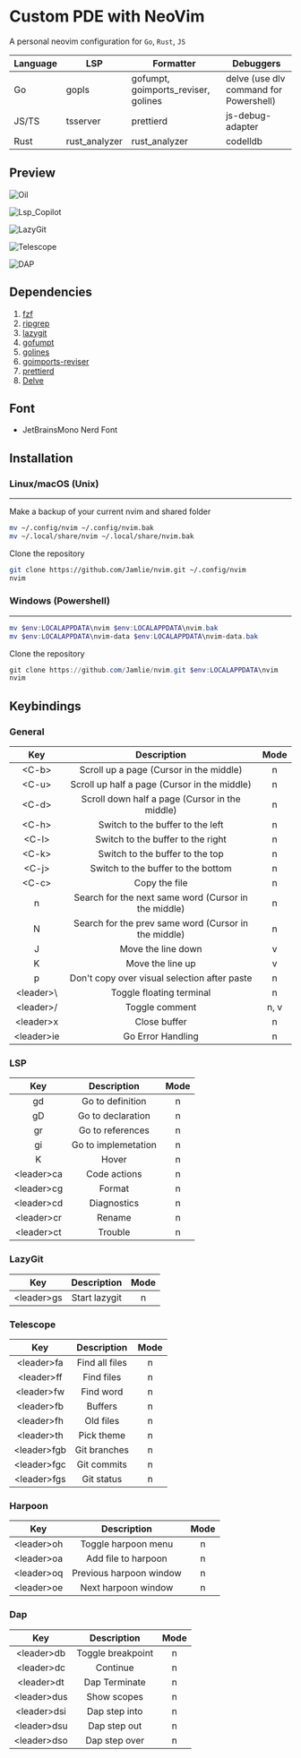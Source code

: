 # Custom PDE with NeoVim

A personal neovim configuration for `Go`, `Rust`, `JS`

| Language | LSP           | Formatter                           | Debuggers                              |
| -------- | ------------- | ----------------------------------- | -------------------------------------- |
| Go       | gopls         | gofumpt, goimports_reviser, golines | delve (use dlv command for Powershell) |
| JS/TS    | tsserver      | prettierd                           | js-debug-adapter                       |
| Rust     | rust_analyzer | rust_analyzer                       | codelldb                               |

## Preview

![Oil](https://github.com/Jamlie/nvim/assets/88511754/b9c3d290-3d50-4f19-802b-7f0c430c636a)

![Lsp_Copilot](https://github.com/Jamlie/nvim/assets/88511754/824628fd-50dd-42b3-97e3-5727728f8d8c)

![LazyGit](https://github.com/Jamlie/nvim/assets/88511754/647bd531-586b-4151-8399-b6e6e3c3ed2c)

![Telescope](https://github.com/Jamlie/nvim/assets/88511754/c8ae5649-c46f-4292-ba2a-5643ef760d32)

![DAP](https://github.com/Jamlie/nvim/assets/88511754/425331a0-929e-4a0c-992c-a6e80d1471d9)

## Dependencies

1. [fzf](https://github.com/junegunn/fzf)
2. [ripgrep](https://github.com/BurntSushi/ripgrep)
3. [lazygit](https://github.com/jesseduffield/lazygit)
4. [gofumpt](https://github.com/mvdan/gofumpt)
5. [golines](https://github.com/segmentio/golines)
6. [goimports-reviser](https://github.com/incu6us/goimports-reviser)
7. [prettierd](https://github.com/MunifTanjim/prettier.nvim)
8. [Delve](https://github.com/go-delve/delve)

## Font

- JetBrainsMono Nerd Font

## Installation

### Linux/macOS (Unix)

---

Make a backup of your current nvim and shared folder

```sh
mv ~/.config/nvim ~/.config/nvim.bak
mv ~/.local/share/nvim ~/.local/share/nvim.bak
```

Clone the repository

```sh
git clone https://github.com/Jamlie/nvim.git ~/.config/nvim
nvim
```

### Windows (Powershell)

---

```powershell
mv $env:LOCALAPPDATA\nvim $env:LOCALAPPDATA\nvim.bak
mv $env:LOCALAPPDATA\nvim-data $env:LOCALAPPDATA\nvim-data.bak
```

Clone the repository

```powershell
git clone https://github.com/Jamlie/nvim.git $env:LOCALAPPDATA\nvim
nvim
```

## Keybindings

### General

|     Key     |                     Description                      | Mode |
| :---------: | :--------------------------------------------------: | :--: |
|   \<C-b>    |       Scroll up a page (Cursor in the middle)        |  n   |
|   \<C-u>    |     Scroll up half a page (Cursor in the middle)     |  n   |
|   \<C-d>    |    Scroll down half a page (Cursor in the middle)    |  n   |
|   \<C-h>    |           Switch to the buffer to the left           |  n   |
|   \<C-l>    |          Switch to the buffer to the right           |  n   |
|   \<C-k>    |           Switch to the buffer to the top            |  n   |
|   \<C-j>    |          Switch to the buffer to the bottom          |  n   |
|   \<C-c>    |                    Copy the file                     |  n   |
|      n      | Search for the next same word (Cursor in the middle) |  n   |
|      N      | Search for the prev same word (Cursor in the middle) |  n   |
|      J      |                  Move the line down                  |  v   |
|      K      |                   Move the line up                   |  v   |
|      p      |     Don't copy over visual selection after paste     |  n   |
| \<leader>\  |               Toggle floating terminal               |  n   |
| \<leader>/  |                    Toggle comment                    | n, v |
| \<leader>x  |                     Close buffer                     |  n   |
| \<leader>ie |                  Go Error Handling                   |  n   |

### LSP

|     Key     |     Description     | Mode |
| :---------: | :-----------------: | :--: |
|     gd      |  Go to definition   |  n   |
|     gD      |  Go to declaration  |  n   |
|     gr      |  Go to references   |  n   |
|     gi      | Go to implemetation |  n   |
|      K      |        Hover        |  n   |
| \<leader>ca |    Code actions     |  n   |
| \<leader>cg |       Format        |  n   |
| \<leader>cd |     Diagnostics     |  n   |
| \<leader>cr |       Rename        |  n   |
| \<leader>ct |       Trouble       |  n   |

### LazyGit

|     Key     |  Description  | Mode |
| :---------: | :-----------: | :--: |
| \<leader>gs | Start lazygit |  n   |

### Telescope

|     Key      |  Description   | Mode |
| :----------: | :------------: | :--: |
| \<leader>fa  | Find all files |  n   |
| \<leader>ff  |   Find files   |  n   |
| \<leader>fw  |   Find word    |  n   |
| \<leader>fb  |    Buffers     |  n   |
| \<leader>fh  |   Old files    |  n   |
| \<leader>th  |   Pick theme   |  n   |
| \<leader>fgb |  Git branches  |  n   |
| \<leader>fgc |  Git commits   |  n   |
| \<leader>fgs |   Git status   |  n   |

### Harpoon

|     Key     |       Description       | Mode |
| :---------: | :---------------------: | :--: |
| \<leader>oh |   Toggle harpoon menu   |  n   |
| \<leader>oa |   Add file to harpoon   |  n   |
| \<leader>oq | Previous harpoon window |  n   |
| \<leader>oe |   Next harpoon window   |  n   |

### Dap

|     Key      |    Description    | Mode |
| :----------: | :---------------: | :--: |
| \<leader>db  | Toggle breakpoint |  n   |
| \<leader>dc  |     Continue      |  n   |
| \<leader>dt  |   Dap Terminate   |  n   |
| \<leader>dus |    Show scopes    |  n   |
| \<leader>dsi |   Dap step into   |  n   |
| \<leader>dsu |   Dap step out    |  n   |
| \<leader>dso |   Dap step over   |  n   |
